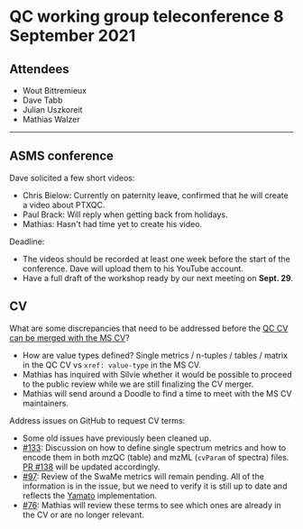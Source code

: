 # QC working group teleconference 8 September 2021

## Attendees

- Wout Bittremieux
- Dave Tabb
- Julian Uszkoreit
- Mathias Walzer

---

## ASMS conference

Dave solicited a few short videos:

- Chris Bielow: Currently on paternity leave, confirmed that he will create a video about PTXQC.
- Paul Brack: Will reply when getting back from holidays.
- Mathias: Hasn't had time yet to create his video.

Deadline:

- The videos should be recorded at least one week before the start of the conference. Dave will upload them to his YouTube account.
- Have a full draft of the workshop ready by our next meeting on **Sept. 29**.

## CV

What are some discrepancies that need to be addressed before the [QC CV can be merged with the MS CV](https://github.com/HUPO-PSI/psi-ms-CV/issues/80)?

- How are value types defined? Single metrics / n-tuples / tables / matrix in the QC CV vs `xref: value-type` in the MS CV.
- Mathias has inquired with Silvie whether it would be possible to proceed to the public review while we are still finalizing the CV merger.
- Mathias will send around a Doodle to find a time to meet with the MS CV maintainers.

Address issues on GitHub to request CV terms:

- Some old issues have previously been cleaned up.
- [#133](https://github.com/HUPO-PSI/mzQC/issues/133): Discussion on how to define single spectrum metrics and how to encode them in both mzQC (table) and mzML (`cvParam` of spectra) files. [PR #138](https://github.com/HUPO-PSI/mzQC/pull/138) will be updated accordingly.
- [#97](https://github.com/HUPO-PSI/mzQC/issues/97): Review of the SwaMe metrics will remain pending. All of the information is in the issue, but we need to verify it is still up to date and reflects the [Yamato](https://github.com/PaulBrack/Yamato) implementation.
- [#76](https://github.com/HUPO-PSI/mzQC/issues/76): Mathias will review these terms to see which ones are already in the CV or are no longer relevant.
